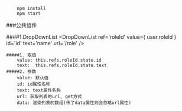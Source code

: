         npm install
        npm start
###公共组件

####1.DropDownList
        <DropDownList ref='roleId' value={ user.roleId } id='id' text='name' url='/role' />

    #####1. 取值
        value: this.refs.roleId.state.id
        text:  this.refs.roleId.state.text
    #####2. 参数
        value: 默认值
        id: id属性名称
        text: text属性名称
        url: 获取列表的url, get方式
        data: 渲染列表的数组(传了data属性则会忽略url属性)

